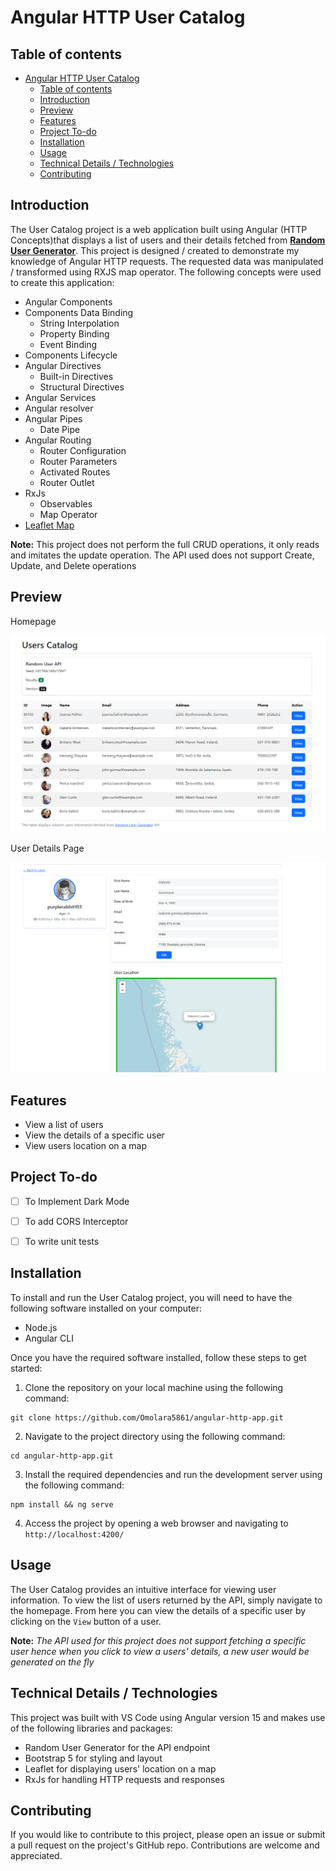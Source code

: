 # Angular HTTP User Catalog
## Table of contents
- [Angular HTTP User Catalog](#angular-http-user-catalog)
  - [Table of contents](#table-of-contents)
  - [Introduction](#introduction)
  - [Preview](#preview)
  - [Features](#features)
  - [Project To-do](#project-to-do)
  - [Installation](#installation)
  - [Usage](#usage)
  - [Technical Details / Technologies](#technical-details--technologies)
  - [Contributing](#contributing)

## Introduction
The User Catalog project is a web application built using Angular (HTTP Concepts)that displays a list of users and their details fetched from **[Random User Generator][1]**. This project is designed / created to demonstrate my knowledge of Angular HTTP requests. The requested data was manipulated / transformed using RXJS map operator. The following concepts were used to create this application:

+ Angular Components
+ Components Data Binding
  + String Interpolation
  + Property Binding
  + Event Binding
+ Components Lifecycle
+ Angular Directives
  + Built-in Directives
  + Structural Directives
+ Angular Services
+ Angular resolver
+ Angular Pipes
  + Date Pipe
+ Angular Routing
  + Router Configuration
  + Router Parameters
  + Activated Routes
  + Router Outlet
+ RxJs
  + Observables
  + Map Operator
+ [Leaflet Map](https://leafletjs.com/ "A Javascript open-source library for mobile-friendly interactive maps")

**Note:** This project does not perform the full CRUD operations, it only reads and imitates the update operation. The API used does not support Create, Update, and Delete operations

[1]: <https://randomuser.me> "A free open-source API for generating random users and detailed information about them"

## Preview
Homepage

![The homepage that shows the request info and displays the users fetched from the API in a table](/src/assets/homepage.png "Project Homepage")

User Details Page

![The details' page of a user with more information about them and their location on a map](/src/assets/details-page.png "User Details Page")


## Features

* View a list of users
* View the details of a specific user
* View users location on a map

## Project To-do

- [ ] To Implement Dark Mode
- [ ] To add CORS Interceptor
- [ ] To write unit tests


## Installation
To install and run the User Catalog project, you will need to have the following software installed on your computer:

- Node.js
- Angular CLI

Once you have the required software installed, follow these steps to get started:

1. Clone the repository on your local machine using the following command:

```
git clone https://github.com/Omolara5861/angular-http-app.git
```

2. Navigate to the project directory using the following command:

```
cd angular-http-app.git
```
3. Install the required dependencies and run the development server using the following command:

```
npm install && ng serve
```
4.  Access the project by opening a web browser and navigating to `http://localhost:4200/`

## Usage
The User Catalog provides an intuitive interface for viewing user information. To view the list of users returned by the API, simply navigate to the homepage. From here you can view the details of a specific user by clicking on the `View` button of a user.

**Note:** *The API used for this project does not support fetching a specific user hence when you click to view a users' details, a new user would be generated on the fly*


## Technical Details / Technologies
This project was built with VS Code using Angular version 15 and makes use of the following libraries and packages:

+ Random User Generator for the API endpoint
+ Bootstrap 5 for styling and layout
+ Leaflet for displaying users' location on a map
+ RxJs for handling HTTP requests and responses

## Contributing
If you would like to contribute to this project, please open an issue or submit a pull request on the project's GitHub repo. Contributions are welcome and appreciated.

<!-- ## License -->
